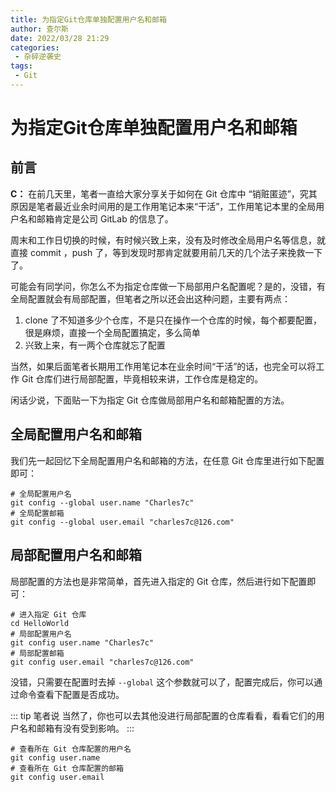 ```yaml
---
title: 为指定Git仓库单独配置用户名和邮箱
author: 查尔斯
date: 2022/03/28 21:29
categories:
 - 杂碎逆袭史
tags:
 - Git
---
```


# 为指定Git仓库单独配置用户名和邮箱

## 前言

**C：** 在前几天里，笔者一直给大家分享关于如何在 Git 仓库中 “销赃匿迹”，究其原因是笔者最近业余时间用的是工作用笔记本来“干活”，工作用笔记本里的全局用户名和邮箱肯定是公司 GitLab 的信息了。

周末和工作日切换的时候，有时候兴致上来，没有及时修改全局用户名等信息，就直接 commit ，push 了，等到发现时那肯定就要用前几天的几个法子来挽救一下了。

可能会有同学问，你怎么不为指定仓库做一下局部用户名配置呢？是的，没错，有全局配置就会有局部配置，但笔者之所以还会出这种问题，主要有两点：

1. clone 了不知道多少个仓库，不是只在操作一个仓库的时候，每个都要配置，很是麻烦，直接一个全局配置搞定，多么简单
2. 兴致上来，有一两个仓库就忘了配置

当然，如果后面笔者长期用工作用笔记本在业余时间“干活”的话，也完全可以将工作 Git 仓库们进行局部配置，毕竟相较来讲，工作仓库是稳定的。

闲话少说，下面贴一下为指定 Git 仓库做局部用户名和邮箱配置的方法。

## 全局配置用户名和邮箱

我们先一起回忆下全局配置用户名和邮箱的方法，在任意 Git 仓库里进行如下配置即可：

```shell
# 全局配置用户名
git config --global user.name "Charles7c"
# 全局配置邮箱
git config --global user.email "charles7c@126.com"
```

## 局部配置用户名和邮箱

局部配置的方法也是非常简单，首先进入指定的 Git 仓库，然后进行如下配置即可：

```shell
# 进入指定 Git 仓库
cd HelloWorld
# 局部配置用户名
git config user.name "Charles7c"
# 局部配置邮箱
git config user.email "charles7c@126.com"
```

没错，只需要在配置时去掉 `--global` 这个参数就可以了，配置完成后，你可以通过命令查看下配置是否成功。

::: tip 笔者说
当然了，你也可以去其他没进行局部配置的仓库看看，看看它们的用户名和邮箱有没有受到影响。
:::

```shell
# 查看所在 Git 仓库配置的用户名
git config user.name
# 查看所在 Git 仓库配置的邮箱
git config user.email
```
